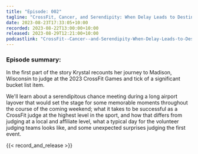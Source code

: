 ```yaml
---
title: "Episode: 002"
tagline: "CrossFit, Cancer, and Serendipity: When Delay Leads to Destiny"
date: 2023-08-23T17:33:05+10:00
recorded: 2023-08-22T13:00:00+10:00
released: 2023-08-29T12:21:00+10:00
podcastlink: "CrossFit--Cancer--and-Serendipity-When-Delay-Leads-to-Destiny-e28lkns"
---
```

### Episode summary:

In the first part of the story Krystal recounts her journey to Madison, Wisconsin
to judge at the 2023 CrossFit Games and tick of a significant bucket list item.

We'll learn about a serendipitous chance meeting during a long airport layover
that would set the stage for some memorable moments throughout the course of
the coming weekend; what it takes to be successful as a CrossFit
judge at the highest level in the sport, and how that differs from judging
at a local and affiliate level, what a typical day for the volunteer judging 
teams looks like, and some unexpected surprises judging the first event.

{{< record_and_release >}}